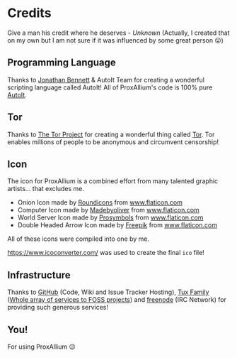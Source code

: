 # Credits
Give a man his credit where he deserves - *Unknown* (Actually, I created that on my own but I am not sure if it was influenced by some great person :stuck_out_tongue:)

## Programming Language
Thanks to [Jonathan Bennett](https://github.com/jonathanbennett73) & AutoIt Team for creating a wonderful scripting language called AutoIt! All of ProxAllium's code is 100% pure [AutoIt](http://www.autoitscript.com/autoit3/).

## Tor
Thanks to [The Tor Project](https://en.wikipedia.org/wiki/The_Tor_Project,_Inc) for creating a wonderful thing called [Tor](https://www.torproject.org/). Tor enables millions of people to be anonymous and circumvent censorship!

## Icon
The icon for ProxAllium is a combined effort from many talented graphic artists... that excludes me.

* Onion Icon made by [Roundicons](http://www.flaticon.com/authors/roundicons) from www.flaticon.com
* Computer Icon made by [Madebyoliver](http://www.flaticon.com/authors/madebyoliver) from www.flaticon.com
* World Server Icon made by [Prosymbols](http://www.flaticon.com/authors/prosymbols) from www.flaticon.com
* Double Headed Arrow Icon made by [Freepik](http://www.flaticon.com/authors/freepik) from www.flaticon.com

All of these icons were compiled into one by me.

https://www.icoconverter.com/ was used to create the final `ico` file!

## Infrastructure
Thanks to [GitHub](https://github.com) (Code, Wiki and Issue Tracker Hosting), [Tux Family](https://www.tuxfamily.org/) ([Whole array of services to FOSS projects](https://www.tuxfamily.org/en/about)) and [freenode](https://freenode.net/) (IRC Network) for providing such generous services!

## You!
For using ProxAllium :wink:
